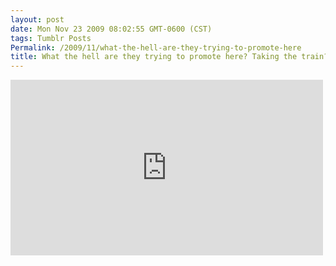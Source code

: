 ```yaml
---
layout: post
date: Mon Nov 23 2009 08:02:55 GMT-0600 (CST)
tags: Tumblr Posts
Permalink: /2009/11/what-the-hell-are-they-trying-to-promote-here
title: What the hell are they trying to promote here? Taking the train? WTF?
---
```


<iframe width="500" height="281" id="youtube_iframe" src="https://www.youtube.com/embed/fxis7Y1ikIQ?feature=oembed&amp;enablejsapi=1&amp;origin=http://safe.txmblr.com&amp;wmode=opaque" frameborder="0" allowfullscreen=""></iframe>

